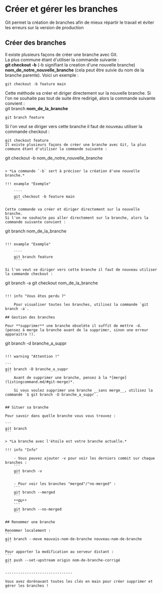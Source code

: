 # Créer et gérer les branches  

Git permet la création de branches afin de mieux répartir le travail et éviter les erreurs sur la version de production
## Créer des branches  

Il existe plusieurs façons de créer une branche avec Git.  
La plus commune étant d'utiliser la commande suivante :  
 **git checkout -b** (-b signifiant la creation d'une nouvelle branche) **nom_de_notre_nouvelle_branche** (cela peut être suivie du nom de la branche parente). Voici un exemple :  
``` git
git checkout -b feature main
```
Cette méthode va créer et diriger directement sur la nouvelle branche.
Si l'on ne souhaite pas tout de suite être redirigé, alors la commande suivante convient :  
git branch **nom_de_la_branche** 

````
git branch feature
````
Si l'on veut se diriger vers cette branche il faut de nouveau utiliser la commande checkout : 

````
git checkout feature
Il existe plusieurs façons de créer une branche avec Git, la plus commune étant d'utiliser la commande suivante :  
````
git checkout -b nom_de_notre_nouvelle_branche
````

> *La commande `-b` sert à préciser la création d'une nouvelle branche.*
 
!!! example "Exemple"

    ````
    git checkout -b feature main
    ````

Cette commande va créer et diriger directement sur la nouvelle branche.
Si l'on ne souhaite pas aller directement sur la branche, alors la commande suivante convient :  

````
git branch nom_de_la_branche
````

!!! example "Exemple"

    ````
    git branch feature
    ````

Si l'on veut se diriger vers cette branche il faut de nouveau utiliser la commande checkout : 

````
git branch -a
git checkout nom_de_la_branche 
````

!!! info "Vous êtes perdu ?"
  
    Pour visualiser toutes les branches, utilisez la commande `git branch -a`.

## Gestion des branches
  
Pour **supprimer** une branche obselète il suffit de mettre -d. (pensez à merge la branche avant de la supprimer, sinon une erreur apparaitra !).

````
git branch -d branche_a_suppr
````

!!! warning "Attention !"

```
git branch -D branche_a_suppr
```
    Avant de supprimer une branche, pensez à la *[merge](listingcommand.md/#git-merge)*.

    Si vous voulez supprimer une branche __sans merge__, utilisez la commande `$ git branch -D branche_a_suppr`.


## Situer sa branche

Pour savoir dans quelle branche vous vous trouvez : 

```
git branch
```

> *La branche avec l'étoile est votre branche actuelle.*

!!! info "Info"

    - Vous pouvez ajouter -v pour voir les derniers commit sur chaque branches : 
    ```
    git branch -v
    ```

    - Pour voir les branches "merged"/"no-merged" : 
    ```
    git branch --merged
    ```
    **OU**
    ```
    git branch --no-merged
    ```

## Renommer une branche

Renommer localement : 
```
git branch --move mauvais-nom-de-branche nouveau-nom-de-branche
```

Pour apporter la modification au serveur distant : 
```
git push --set-upstream origin nom-de-branche-corrigé
```

-------------------------------

Vous avez dorénavant toutes les clés en main pour créer supprimer et gérer les branches !
